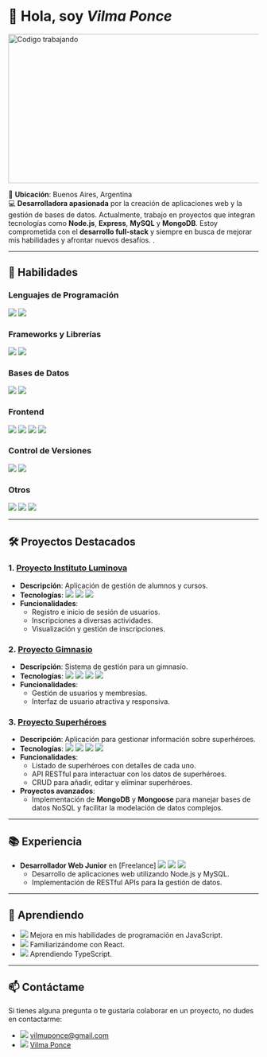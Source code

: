 

# 👋 Hola, soy ***Vilma Ponce***

<img src="https://media1.giphy.com/media/v1.Y2lkPTc5MGI3NjExanphMGZnZHY0cHRxbmhuN2g5Znhpc3BpZDR2cTZ5N2ZldzZibWxlcyZlcD12MV9pbnRlcm5hbF9naWZfYnlfaWQmY3Q9Zw/xT9IgzoKnwFNmISR8I/giphy.webp" alt="Codigo trabajando" style="width:800px; height:300px;">





📍 **Ubicación**: Buenos Aires, Argentina  
💻 **Desarrolladora apasionada** por la creación de aplicaciones web y la gestión de bases de datos. Actualmente, trabajo en proyectos que integran tecnologías como **Node.js**, **Express**, **MySQL** y **MongoDB**. Estoy comprometida con el **desarrollo full-stack** y siempre en busca de mejorar mis habilidades y afrontar nuevos desafíos.
.

---


## 🚀 Habilidades

### Lenguajes de Programación
<div>
  <img src="https://img.shields.io/badge/JavaScript-F7DF1E?style=for-the-badge&logo=javascript&logoColor=black" />
  <img src="https://img.shields.io/badge/SQL-4479A1?style=for-the-badge&logo=postgresql&logoColor=white" />
</div>

### Frameworks y Librerías
<div>
  <img src="https://img.shields.io/badge/Node.js-339933?style=for-the-badge&logo=nodedotjs&logoColor=white" />
  <img src="https://img.shields.io/badge/Express-000000?style=for-the-badge&logo=express&logoColor=white" />
</div>

### Bases de Datos
<div>
  <img src="https://img.shields.io/badge/MySQL-4479A1?style=for-the-badge&logo=mysql&logoColor=white" />
  <img src="https://img.shields.io/badge/MongoDB-47A248?style=for-the-badge&logo=mongodb&logoColor=white" />
</div>

### Frontend
<div>
  <img src="https://img.shields.io/badge/HTML-E34F26?style=for-the-badge&logo=html5&logoColor=white" />
  <img src="https://img.shields.io/badge/CSS-1572B6?style=for-the-badge&logo=css3&logoColor=white" />
  <img src="https://img.shields.io/badge/JavaScript-F7DF1E?style=for-the-badge&logo=javascript&logoColor=black" />
  <img src="https://img.shields.io/badge/AJAX-007FFF?style=for-the-badge&logo=ajax&logoColor=white" />
</div>

### Control de Versiones
<div>
  <img src="https://img.shields.io/badge/Git-F05032?style=for-the-badge&logo=git&logoColor=white" />
  <img src="https://img.shields.io/badge/GitHub-181717?style=for-the-badge&logo=github&logoColor=white" />
</div>

### Otros
<div>
  <img src="https://img.shields.io/badge/RESTful%20APIs-4CAF50?style=for-the-badge&logo=api&logoColor=white" />
  <img src="https://img.shields.io/badge/Manejo%20de%20sesiones-0078D4?style=for-the-badge&logo=sessionstack&logoColor=white" />
  <img src="https://img.shields.io/badge/Passport-34E27A?style=for-the-badge&logo=passport&logoColor=white" />
</div>


---

## 🛠️ Proyectos Destacados

### 1. [Proyecto Instituto Luminova](https://github.com/tu_usuario/tu_repositorio)
   - **Descripción**: Aplicación de gestión de alumnos y cursos.
   - **Tecnologías**:
     <img src="https://img.shields.io/badge/Node.js-339933?style=for-the-badge&logo=nodedotjs&logoColor=white" />
     <img src="https://img.shields.io/badge/Express-000000?style=for-the-badge&logo=express&logoColor=white" />
     <img src="https://img.shields.io/badge/MySQL-4479A1?style=for-the-badge&logo=mysql&logoColor=white" />
   - **Funcionalidades**:
     - Registro e inicio de sesión de usuarios.
     - Inscripciones a diversas actividades.
     - Visualización y gestión de inscripciones.

### 2. [Proyecto Gimnasio](https://github.com/tu_usuario/tu_repositorio)
   - **Descripción**: Sistema de gestión para un gimnasio.
   - **Tecnologías**:
     <img src="https://img.shields.io/badge/HTML-E34F26?style=for-the-badge&logo=html5&logoColor=white" />
     <img src="https://img.shields.io/badge/CSS-1572B6?style=for-the-badge&logo=css3&logoColor=white" />
     <img src="https://img.shields.io/badge/JavaScript-F7DF1E?style=for-the-badge&logo=javascript&logoColor=black" />
     <img src="https://img.shields.io/badge/Tailwind%20CSS-06B6D4?style=for-the-badge&logo=tailwindcss&logoColor=white" />
   - **Funcionalidades**:
     - Gestión de usuarios y membresías.
     - Interfaz de usuario atractiva y responsiva.

### 3. [Proyecto Superhéroes](https://github.com/tu_usuario/tu_repositorio)
   - **Descripción**: Aplicación para gestionar información sobre superhéroes.
   - **Tecnologías**:
     <img src="https://img.shields.io/badge/Node.js-339933?style=for-the-badge&logo=nodedotjs&logoColor=white" />
     <img src="https://img.shields.io/badge/Express.js-000000?style=for-the-badge&logo=express&logoColor=white" />
     <img src="https://img.shields.io/badge/MongoDB-47A248?style=for-the-badge&logo=mongodb&logoColor=white" />
     <img src="https://img.shields.io/badge/Mongoose-880000?style=for-the-badge&logo=mongoose&logoColor=white" />
   - **Funcionalidades**:
     - Listado de superhéroes con detalles de cada uno.
     - API RESTful para interactuar con los datos de superhéroes.
     - CRUD para añadir, editar y eliminar superhéroes.
   - **Proyectos avanzados**:
     - Implementación de **MongoDB** y **Mongoose** para manejar bases de datos NoSQL y facilitar la modelación de datos complejos.


---

## 📚 Experiencia

- **Desarrollador Web Junior** en [Freelance]
  <img src="https://img.shields.io/badge/Node.js-339933?style=for-the-badge&logo=nodedotjs&logoColor=white" />
  <img src="https://img.shields.io/badge/MySQL-4479A1?style=for-the-badge&logo=mysql&logoColor=white" />
  <img src="https://img.shields.io/badge/RESTful%20API-4CAF50?style=for-the-badge&logo=api&logoColor=white" />
  - Desarrollo de aplicaciones web utilizando Node.js y MySQL.
  - Implementación de RESTful APIs para la gestión de datos.

---

## 🌱 Aprendiendo

- <img src="https://img.shields.io/badge/JavaScript-F7DF1E?style=for-the-badge&logo=javascript&logoColor=black" /> Mejora en mis habilidades de programación en JavaScript.
- <img src="https://img.shields.io/badge/React-61DAFB?style=for-the-badge&logo=react&logoColor=black" /> Familiarizándome con React.
- <img src="https://img.shields.io/badge/TypeScript-3178C6?style=for-the-badge&logo=typescript&logoColor=white" /> Aprendiendo TypeScript.

---

## 📫 Contáctame

Si tienes alguna pregunta o te gustaría colaborar en un proyecto, no dudes en contactarme:
- <img src="https://img.shields.io/badge/Correo%20Electrónico-D14836?style=for-the-badge&logo=gmail&logoColor=white" /> [vilmuponce@gmail.com](mailto:vilmuponce@gmail.com)
- <img src="https://img.shields.io/badge/LinkedIn-0A66C2?style=for-the-badge&logo=linkedin&logoColor=white" /> [Vilma Ponce](https://www.linkedin.com/in/vilma-ponce-frontend)


